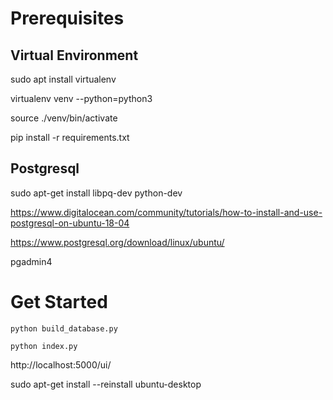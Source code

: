 
# Prerequisites 

## Virtual Environment

sudo apt install virtualenv

virtualenv venv --python=python3

source ./venv/bin/activate

pip install -r requirements.txt


## Postgresql

sudo apt-get install libpq-dev python-dev

https://www.digitalocean.com/community/tutorials/how-to-install-and-use-postgresql-on-ubuntu-18-04

https://www.postgresql.org/download/linux/ubuntu/

pgadmin4

# Get Started

`python build_database.py` 

`python index.py`

http://localhost:5000/ui/



sudo apt-get install --reinstall ubuntu-desktop